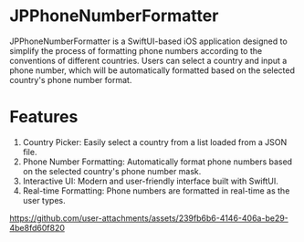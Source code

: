 # JPPhoneNumberFormatter
JPPhoneNumberFormatter is a SwiftUI-based iOS application designed to simplify the process of formatting phone numbers according to the conventions of different countries. Users can select a country and input a phone number, which will be automatically formatted based on the selected country's phone number format.

# Features

1. Country Picker: Easily select a country from a list loaded from a JSON file.
2. Phone Number Formatting: Automatically format phone numbers based on the selected country's phone number mask.
3. Interactive UI: Modern and user-friendly interface built with SwiftUI.
4. Real-time Formatting: Phone numbers are formatted in real-time as the user types.

https://github.com/user-attachments/assets/239fb6b6-4146-406a-be29-4be8fd60f820

